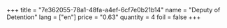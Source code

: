 +++
title = "7e362055-78a1-48fa-a4ef-6cf7e0b21b14"
name = "Deputy of Detention"
lang = ["en"]
price = "0.63"
quantity = 4
foil = false
+++
